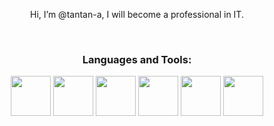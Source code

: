 <p align="center">
Hi, I’m @tantan-a,  I will become a professional in IT.
</p>
<br/>
<h3 align="Center">Languages and Tools:</h3>  
<p align="center">
<img src="https://cdn.jsdelivr.net/gh/devicons/devicon/icons/javascript/javascript-plain.svg" style="height: 4rem"/>
  <img src="https://cdn.jsdelivr.net/gh/devicons/devicon/icons/nodejs/nodejs-plain.svg" style="height: 4rem"/>
<img src="https://cdn.jsdelivr.net/gh/devicons/devicon/icons/react/react-original.svg" style="height: 4rem"/>
<img src="https://cdn.jsdelivr.net/gh/devicons/devicon@latest/icons/php/php-original.svg" style="height: 4rem"/>
<img src="https://cdn.jsdelivr.net/gh/devicons/devicon@latest/icons/laravel/laravel-original.svg" style="height: 4rem" />
<img src="https://cdn.jsdelivr.net/gh/devicons/devicon/icons/github/github-original-wordmark.svg" style="height: 4rem; color:white"/>
</p>
